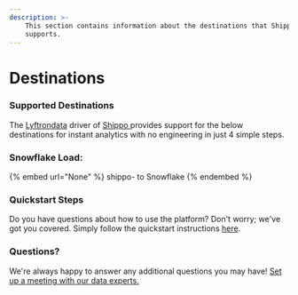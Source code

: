 ```yaml
---
description: >-
    This section contains information about the destinations that Shippo 
    supports.
---
```


# Destinations

### Supported Destinations

The [Lyftrondata](https://www.lyftrondata.com/) driver of [Shippo ](None) provides support for the below destinations for instant analytics with no engineering in just 4 simple steps.

### Snowflake Load:

{% embed url="None" %}
shippo- to Snowflake
{% endembed %}

### Quickstart Steps

Do you have questions about how to use the platform? Don't worry; we've got you covered. Simply follow the quickstart instructions [here](README.md).

### Questions? <a href="#questions" id="questions"></a>

We're always happy to answer any additional questions you may have! [Set up a meeting with our data experts.](https://www.lyftrondata.com/book-a-meeting/)
